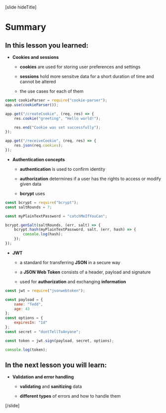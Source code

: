 [slide hideTitle]
# Summary

## In this lesson you learned:

- **Cookies and sessions**

  * **cookies** are used for storing user preferences and settings

  * **sessions** hold more sensitve data for a short duration of time and cannot be altered

  * the use cases for each of them

```js
const cookieParser = require("cookie-parser");
app.use(cookieParser());

app.get("/createCookie", (req, res) => {
    res.cookie("greeting", "Hello world!");

    res.end("Cookie was set successfully");
});

app.get("/receiveCookie", (req, res) => {
    res.json(req.cookies);
});
```

- **Authentication concepts**

  * **authentication** is used to confirm identity

  * **authorization** determines if a user has the rights to access or modify given data

  * **bcrypt** uses


```js
const bcrypt = require("bcrypt");
const saltRounds = 7;

const myPlainTextPassword = "catchMeIfYouCan";

bcrypt.genSalt(saltRounds, (err, salt) => {
    bcrypt.hash(myPlainTextPassword, salt, (err, hash) => {
        console.log(hash);
    });
});
```

- **JWT**

  * a standard for transferring **JSON** in a secure way

  * a **JSON Web Token** consists of a header, payload and signature

  * used for **authorization** and exchanging **information**

```js
const jwt = require("jsonwebtoken");

const payload = {
    name: "Tedd",
    age: 43
};
const options = {
    expiresIn: "1d"
};
const secret = "dontTellToAnyone";

const token = jwt.sign(payload, secret, options);

console.log(token);
```

## In the next lesson you will learn:

- **Validation and error handling**

  * **validating** and **sanitizing** data

  * **different types** of errors and how to handle them

[/slide]
